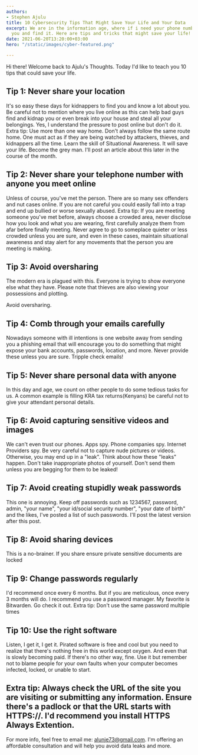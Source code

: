 ```yaml
---
authors:
- Stephen Ajulu
title: 10 Cybersecurity Tips That Might Save Your Life and Your Data
excerpt: We are in the information age, where if i need your phone number i google
  you and find it. Here are tips and tricks that might save your life!
date: 2021-06-20T13:20:00+03:00
hero: "/static/images/cyber-featured.png"

---
```

Hi there! Welcome back to Ajulu's Thoughts. Today I'd like to teach you 10 tips that could save your life.

## Tip 1: Never share your location

It's so easy these days for kidnappers to find you and know a lot about you. Be careful not to mention where you live online as this can help bad guys find and kidnap you or even break into your house and steal all your belongings. Yes, I understand the pressure to post online but don't do it. Extra tip: Use more than one way home. Don't always follow the same route home. One must act as if they are being watched by attackers, thieves, and kidnappers all the time. Learn the skill of Situational Awareness. It will save your life. Become the grey man. I'll post an article about this later in the course of the month. 

## Tip 2: Never share your telephone number with anyone you meet online

Unless of course, you've met the person. There are so many sex offenders and nut cases online. If you are not careful you could easily fall into a trap and end up bullied or worse sexually abused. Extra tip: If you are meeting someone you've met before, always choose a crowded area, never disclose how you look and what you are wearing, first carefully analyze them from afar before finally meeting. Never agree to go to someplace quieter or less crowded unless you are sure, and even in these cases, maintain situational awareness and stay alert for any movements that the person you are meeting is making.

## Tip 3: Avoid oversharing

The modern era is plagued with this. Everyone is trying to show everyone else what they have. Please note that thieves are also viewing your possessions and plotting.

Avoid oversharing.

## Tip 4: Comb through your emails carefully

Nowadays someone with ill intentions is one website away from sending you a phishing email that will encourage you to do something that might expose your bank accounts, passwords, location, and more. Never provide these unless you are sure. Tripple check emails!

## Tip 5: Never share personal data with anyone

In this day and age, we count on other people to do some tedious tasks for us. A common example is filling KRA tax returns(Kenyans) be careful not to give your attendant personal details.

## Tip 6: Avoid capturing sensitive videos and images

We can't even trust our phones. Apps spy. Phone companies spy. Internet Providers spy. Be very careful not to capture nude pictures or videos. Otherwise, you may end up in a "leak". Think about how these "leaks" happen. Don't take inappropriate photos of yourself. Don't send them unless you are begging for them to be leaked!

## Tip 7: Avoid creating stupidly weak passwords

This one is annoying. Keep off passwords such as 1234567, password, admin, "your name", "your id/social security number", "your date of birth" and the likes, I've posted a list of such passwords. I'll post the latest version after this post.

## Tip 8: Avoid sharing devices

This is a no-brainer. If you share ensure private sensitive documents are locked

## Tip 9: Change passwords regularly 

I'd recommend once every 6 months. But if you are meticulous, once every 3 months will do. I recommend you use a password manager. My favorite is Bitwarden.  Go check it out. Extra tip: Don't use the same password multiple times

## Tip 10: Use the right software

Listen, I get it, I get it. Pirated software is free and cool but you need to realize that there's nothing free in this world except oxygen. And even that is slowly becoming paid. If there's no other way, fine. Use it but remember not to blame people for your own faults when your computer becomes infected, locked, or unable to start.

## Extra tip: Always check the URL of the site you are visiting or submitting any information. Ensure there's a padlock or that the URL starts with HTTPS://. I'd recommend you install HTTPS Always Extention.

For more info, feel free to email me: [alunje73@gmail.com](mailto:alunje73@gmail.com). I'm offering an affordable consultation and will help you avoid data leaks and more.